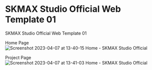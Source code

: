 # SKMAX Studio Official Web Template 01
 SKMAX Studio Official Web Template 01
 
 Home Page
 ![Screenshot 2023-04-07 at 13-40-15 Home - SKMAX Studio Official](https://user-images.githubusercontent.com/118368174/230572379-09571b16-b7e8-46d6-8c2a-8303b4493814.png)
 
 Project Page
 ![Screenshot 2023-04-07 at 13-41-03 Home - SKMAX Studio Official](https://user-images.githubusercontent.com/118368174/230572709-d2da2d1b-0816-4ea7-90fe-b417cffde4f8.png)
